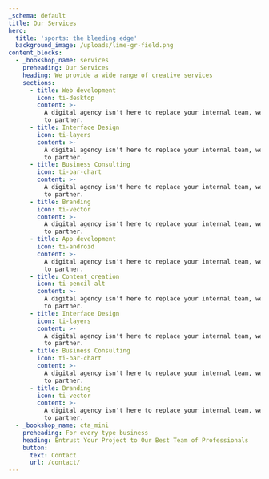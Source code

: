 ```yaml
---
_schema: default
title: Our Services
hero:
  title: 'sports: the bleeding edge'
  background_image: /uploads/lime-gr-field.png
content_blocks:
  - _bookshop_name: services
    preheading: Our Services
    heading: We provide a wide range of creative services
    sections:
      - title: Web development
        icon: ti-desktop
        content: >-
          A digital agency isn't here to replace your internal team, we're here
          to partner.
      - title: Interface Design
        icon: ti-layers
        content: >-
          A digital agency isn't here to replace your internal team, we're here
          to partner.
      - title: Business Consulting
        icon: ti-bar-chart
        content: >-
          A digital agency isn't here to replace your internal team, we're here
          to partner.
      - title: Branding
        icon: ti-vector
        content: >-
          A digital agency isn't here to replace your internal team, we're here
          to partner.
      - title: App development
        icon: ti-android
        content: >-
          A digital agency isn't here to replace your internal team, we're here
          to partner.
      - title: Content creation
        icon: ti-pencil-alt
        content: >-
          A digital agency isn't here to replace your internal team, we're here
          to partner.
      - title: Interface Design
        icon: ti-layers
        content: >-
          A digital agency isn't here to replace your internal team, we're here
          to partner.
      - title: Business Consulting
        icon: ti-bar-chart
        content: >-
          A digital agency isn't here to replace your internal team, we're here
          to partner.
      - title: Branding
        icon: ti-vector
        content: >-
          A digital agency isn't here to replace your internal team, we're here
          to partner.
  - _bookshop_name: cta_mini
    preheading: For every type business
    heading: Entrust Your Project to Our Best Team of Professionals
    button:
      text: Contact
      url: /contact/
---
```


